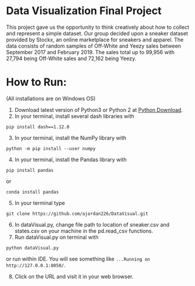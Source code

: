 # Data Visualization Final Project
This project gave us the opportunity to think creatively about how to collect and represent a simple dataset. Our group decided upon a sneaker dataset provided by Stockx, an online marketplace for sneakers and apparel. The data consists of random samples of Off-White and Yeezy sales between September 2017 and February 2019. The sales total up to 99,956 with 27,794 being  Off-White sales and 72,162 being Yeezy.

# How to Run:
(All installations are on Windows OS)

1. Download latest version of Python3 or Python 2 at [Python Download](https://www.python.org/downloads/).
2. In your terminal, install several dash libraries with
``` 
pip install dash==1.12.0 
```
3. In your terminal, install the NumPy library with
``` 
python -m pip install --user numpy 
```
4. In your terminal, install the Pandas library with
``` 
pip install pandas 
```
or
``` 
conda install pandas 
```
5. In your terminal type 
``` 
git clone https://github.com/ajordan226/DataVisual.git 
```
6. In dataVisual.py, change file path to location of sneaker.csv and states.csv on your machine in the pd.read_csv functions.
7. Run dataVisual.py on terminal with 
``` 
python dataVisual.py 
```
or run within IDE. You will see something like ``` ...Running on http://127.0.0.1:8050/ ```.

8. Click on the URL and visit it in your web browser.
